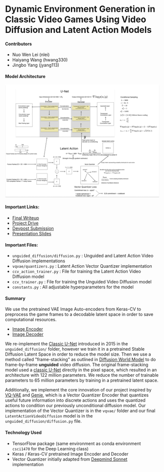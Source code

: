 # Dynamic Environment Generation in Classic Video Games Using Video Diffusion and Latent Action Models

#### Contributors

- Nuo Wen Lei (nlei)
- Haiyang Wang (hwang330)
- Jingbo Yang (jyang113)

#### Model Architecture

![Model Architecture](./architecture.jpg)

#### Important Links:

- [Final Writeup](https://docs.google.com/document/d/1MPezfkYC5O9nI__ioGDvbBSsvoMgIEnb3Dj4yEf_GVE/edit?usp=sharing)
- [Project Drive](https://drive.google.com/drive/u/1/folders/10sVDeDwl1yXm8iJd95UBQhUD-DNItSTW)
- [Devpost Submission](https://devpost.com/software/dynamic-environment-generation-in-classic-video-games)
- [Presentation Slides](https://docs.google.com/presentation/d/1hOJnl-PbjXrF3eY9vKQ5zDR99oZB2fGN-K3jKSVAEoA/edit#slide=id.p)

#### Important Files:

- `unguided_diffusion/diffusion.py` : Unguided and Latent Action Video Diffusion implementations
- `vqvae/quantizers.py` : Latent Action Vector Quantizer implementation
- `ccv_action_trainer.py` : File for training the Latent Action Video Diffusion model
- `ccv_trainer.py` : File for training the Unguided Video Diffusion model
- `constants.py` : All adjustable hyperparameters for the model

#### Summary

We use the pretrained VAE Image Auto-encoders from Keras-CV to preprocess the game frames to a decodable latent space in order to save computational resources.

- [Image Encoder](https://github.com/keras-team/keras-cv/blob/master/keras_cv/src/models/stable_diffusion/image_encoder.py)
- [Image Decoder](https://github.com/keras-team/keras-cv/blob/master/keras_cv/src/models/stable_diffusion/decoder.py)

We re-implement the [Classic U-Net](https://arxiv.org/abs/1505.04597) introduced in 2015 in the `unguided_diffusion/` folder, however we train it in a pretrained Stable Diffusion Latent Space in order to reduce the model size. Then we use a method called "frame-stacking" as outlined in [Diffusion World Model](https://openreview.net/pdf?id=bAXmvOLtjA) to do frame-by-frame **unguided** video diffusion. The original frame-stacking model used a [classic U-Net](https://arxiv.org/abs/1505.04597) directly in the pixel space, which resulted in an architecture with 122 million parameters. We reduce the number of trainable parameters to 65 million parameters by training in a pretrained latent space.

Additionally, we implement the core innovation of our project inspired by [VQ-VAE](https://arxiv.org/pdf/1711.00937) and [Genie](https://arxiv.org/pdf/2402.15391), which is a Vector Quantizer Encoder that quantizes useful future information into discrete actions and uses the quantized actions to condition our previously unconditional diffusion model. Our implementation of the Vector Quantizer is in the `vqvae/` folder and our final `LatentActionVideoDiffusion` model is in the `unguided_diffusion/diffusion.py` file.

#### Technology Used

- TensorFlow package (same environment as conda environment `csci1470` for the Deep Learning class)
- Keras / Keras-CV pretrained Image Encoder and Decoder
- Vector Quantizer initially adapted from [Deepmind Sonnet](https://github.com/google-deepmind/sonnet/blob/v1/sonnet/python/modules/nets/vqvae.py) implementation
